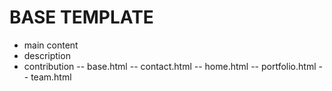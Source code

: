 # BASE TEMPLATE
- main content
- description
- contribution
-- base.html
-- contact.html
-- home.html
-- portfolio.html
-- team.html
